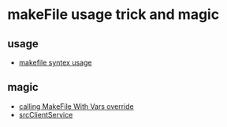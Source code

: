 # makeFile usage trick and magic

## usage

* [makefile syntex usage](makefileUsage.md)

## magic
* [calling MakeFile With Vars override](callingMakeFileWithVars.md)
* [srcClientService](srcClientService.md)



